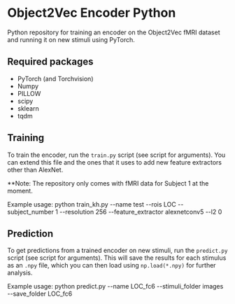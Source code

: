 # Object2Vec Encoder Python
Python repository for training an encoder on the Object2Vec fMRI dataset and running it on new stimuli using PyTorch.

## Required packages
* PyTorch (and Torchvision)
* Numpy
* PILLOW
* scipy
* sklearn
* tqdm

## Training
To train the encoder, run the `train.py` script (see script for arguments). You can extend this file
and the ones that it uses to add new feature extractors other than AlexNet.

**Note: The repository only comes with fMRI data for Subject 1 at the moment.

Example usage: python train_kh.py --name test --rois LOC --subject_number 1 --resolution 256 --feature_extractor alexnetconv5 --l2 0

## Prediction
To get predictions from a trained encoder on new stimuli, run the `predict.py` script (see script for arguments).
This will save the results for each stimulus as an `.npy` file, which you can then load using `np.load(*.npy)`
for further analysis.

Example usage: python predict.py --name LOC_fc6 --stimuli_folder images --save_folder LOC_fc6 
